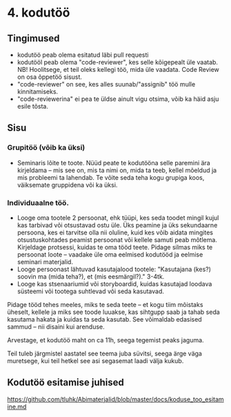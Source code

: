 # 4. kodutöö
## Tingimused
- kodutöö peab olema esitatud läbi pull requesti
- kodutööl peab olema "code-reviewer", kes selle kõigepealt üle vaatab. NB! Hoolitsege, et teil oleks kellegi töö, mida üle vaadata. Code Review on osa õppetöö sisust.
- "code-reviewer" on see, kes alles suunab/"assignib" töö mulle kinnitamiseks.
- "code-reviewerina" ei pea te üldse ainult vigu otsima, võib ka häid asju esile tõsta.

## Sisu
### Grupitöö (võib ka üksi)
- Seminaris lõite te toote. Nüüd peate te kodutööna selle paremini ära kirjeldama – mis see on, mis ta nimi on, mida ta teeb, kellel mõeldud ja mis probleemi ta lahendab. Te võite seda teha kogu grupiga koos, väiksemate gruppidena või ka üksi.
### Individuaalne töö.
- Looge oma tootele 2 persoonat, ehk tüüpi, kes seda toodet mingil kujul kas tarbivad või otsustavad ostu üle. Üks peamine ja üks sekundaarne persoona, kes ei tarvitse olla nii oluline, kuid kes võib aidata mingites otsustuskohtades peamist persoonat või kellele samuti peab mõtlema. Kirjeldage protsessi, kuidas te oma tööd teete. Pidage silmas miks te persoonat loote – vaadake üle oma eelmised kodutööd ja eelmise seminari materjalid.
- Looge persoonast lähtuvad kasutajalood tootele: "Kasutajana (kes?) soovin ma (mida teha?), et (mis eesmärgil?)." 3-4tk.
- Looge kas stsenaariumid või storyboardid, kuidas kasutajad loodava süsteemi või tootega suhtlevad või seda kasutavad.

Pidage tööd tehes meeles, miks te seda teete – et kogu tiim mõistaks üheselt, kellele ja miks see toode luuakse, kas sihtgupp saab ja tahab seda kasutama hakata ja kuidas ta seda kasutab. See võimaldab edasised sammud – nii disaini kui arenduse.

Arvestage, et kodutöö maht on ca 11h, seega tegemist peaks jaguma.

Teil tuleb järgmistel aastatel see teema juba süvitsi, seega ärge väga muretsege, kui teil hetkel see asi segasemat laadi välja kukub.

## Kodutöö esitamise juhised
https://github.com/tluhk/Abimaterjalid/blob/master/docs/koduse_too_esitamine.md